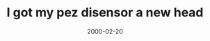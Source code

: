 ---
layout: base.njk
title : 'I got my pez disensor a new head' 
view_title : 'I got my pez disensor a new head' 
year : '2000' 
date : '2000-02-20' 
img_file : '/drawing/igotmypez.png' 
html_file : 'igotmypez' 
next_html : 'makeme.html' 
year_order : '186' 
permalink : "title/{{html_file}}.html"
---